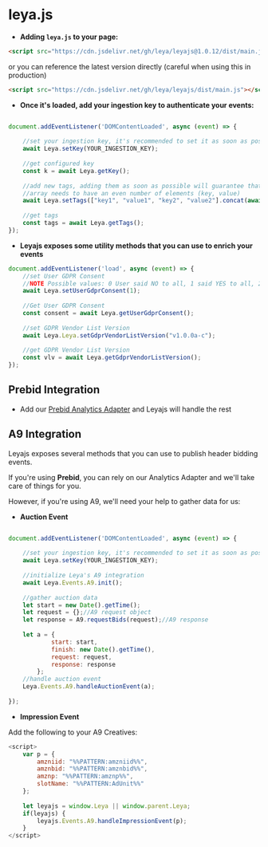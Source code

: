 # leya.js

* **Adding `leya.js` to your page:**

```html
<script src="https://cdn.jsdelivr.net/gh/leya/leyajs@1.0.12/dist/main.js"></script>
```

or you can reference the latest version directly (careful when using this in production)

```html
<script src="https://cdn.jsdelivr.net/gh/leya/leyajs/dist/main.js"></script>
```

* **Once it's loaded, add your ingestion key to authenticate your events:**

````javascript

document.addEventListener('DOMContentLoaded', async (event) => {
    
    //set your ingestion key, it's recommended to set it as soon as possible. NOTE: Leyajs needs to be loaded before your script
    await Leya.setKey(YOUR_INGESTION_KEY);
    
    //get configured key
    const k = await Leya.getKey();
    
    //add new tags, adding them as soon as possible will guarantee that leyajs picks them up
    //array needs to have an even number of elements (key, value) 
    await Leya.setTags(["key1", "value1", "key2", "value2"].concat(await Leya.getTags()));
    
    //get tags
    const tags = await Leya.getTags();
});

````

* **Leyajs exposes some utility methods that you can use to enrich your events**

````javascript
document.addEventListener('load', async (event) => {
    //set User GDPR Consent
    //NOTE Possible values: 0 User said NO to all, 1 said YES to all, 2 y/n to some, 3 unknown
    await Leya.setUserGdprConsent(1); 
    
    //Get User GDPR Consent
    const consent = await Leya.getUserGdprConsent();
    
    //set GDPR Vendor List Version
    await Leya.Leya.setGdprVendorListVersion("v1.0.0a-c");
    
    //get GDPR Vendor List Version
    const vlv = await Leya.getGdprVendorListVersion();
});

````

## Prebid Integration

- Add our [Prebid Analytics Adapter](https://github.com/Leya/leya-prebid-analytics-adapter) and Leyajs will handle the rest

## A9 Integration

Leyajs exposes several methods that you can use to publish header bidding events. 

If you're using **Prebid**, you can rely on our Analytics Adapter and we'll take care of things for you.

However, if you're using A9, we'll need your help to gather data for us:

* **Auction Event**
````javascript

document.addEventListener('DOMContentLoaded', async (event) => {
    
    //set your ingestion key, it's recommended to set it as soon as possible
    await Leya.setKey(YOUR_INGESTION_KEY);
    
    //initialize Leya's A9 integration
    await Leya.Events.A9.init();
    
    //gather auction data
    let start = new Date().getTime();
    let request = {};//A9 request object
    let response = A9.requestBids(request);//A9 response
    
    let a = {
            start: start,
            finish: new Date().getTime(),
            request: request,
            response: response
        };
    //handle auction event
    Leya.Events.A9.handleAuctionEvent(a);
    
});
````  

* **Impression Event**

Add the following to your A9 Creatives:

````javascript
<script>
    var p = {
    	amzniid: "%%PATTERN:amzniid%%",
    	amznbid: "%%PATTERN:amznbid%%",
    	amznp: "%%PATTERN:amznp%%",
    	slotName: "%%PATTERN:AdUnit%%"
    };
    
    let leyajs = window.Leya || window.parent.Leya;
    if(leyajs) {
    	leyajs.Events.A9.handleImpressionEvent(p);
    }
</script>
````
